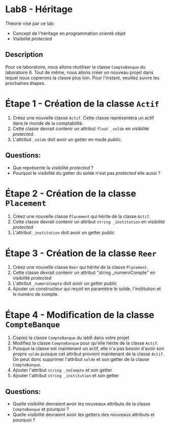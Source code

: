 # Lab8 - Héritage

Théorie visé par ce lab:
- Concept de l'héritage en programmation orienté objet
- Visibilité *protected*

## Description
Pour ce laboratoire, nous allons réutiliser la classe `CompteBanque` du laboratoire 6.  Tout de même, nous allons créer un nouveau projet dans lequel nous copierons la classe plus loin.  Pour l'instant, veuillez suivre les prochaines étapes.

# Étape 1 - Création de la classe `Actif`
1. Créez une nouvelle classe `Actif`.  Cette classe représentera un actif dans le monde de la comptabilité.
2. Cette classe devrait contenir un attribut `float _solde` en visibilité *protected*.  
3. L'attribut `_solde` doit avoir un getter en mode *public*.  

## Questions:
- Que représente la visibilité *protected* ? 
- Pourquoi le visibilité du getter du solde n'est pas *protected* elle aussi ? 

# Étape 2 - Création de la classe `Placement`
1. Créez une nouvelle classe `Placement` qui hérite de la classe `Actif`.  
2. Cette classe devrait contenir un attribut `string _institution` en visibilité *protected*
3. L'attribut `_institution` doit avoir un getter *public*

# Étape 3 - Création de la classe `Reer` 
1. Créez une nouvelle classe `Reer` qui hérite de la classe `Placement`.  
2. Cette classe devrait contenir un attribut "string _numeroCompte" en visibilité *protected*
3. L'attribut `_numeroCompte` doit avoir un getter *public*
4. Ajouter un constructeur qui reçoit en paramètre le solde, l'institution et le numéro de compte. 

# Étape 4 - Modification de la classe `CompteBanque`
1. Copiez la classe `CompteBanque` du lab6 dans votre projet
2. Modifiez la classe `CompteBanque` pour qu'elle hérite de la classe `Actif`.  
3. Puisque la classe est maintenant un actif, elle n'a pas besoin d'avoir son propre `solde` puisque cet attribut provient maintenant de la classe `Actif`.  On peut donc supprimer l'attribut `solde` et son getter de la classe `CompteBanque`.
4. Ajouter l'attribut `string _noCompte` et son getter
5. Ajouter l'attribut `string _institution` et son getter

## Questions: 
- Quelle visibilité devraient avoir les nouveaux attributs de la classe `CompteBanque` et pourquoi ? 
- Quelle visibilité devraient avoir les getters des nouveaux attributs et pourquoi ? 
